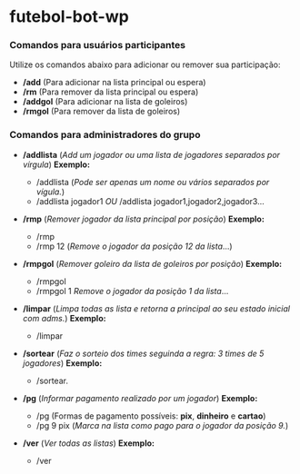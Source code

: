 # futebol-bot-wp

### Comandos para usuários participantes

Utilize os comandos abaixo para adicionar ou remover sua participação:

- **/add** (Para adicionar na lista principal ou espera)
- **/rm** (Para remover da lista principal ou espera)
- **/addgol** (Para adicionar na lista de goleiros)
- **/rmgol** (Para remover da lista de goleiros)

### Comandos para administradores do grupo

- **/addlista** (_Add um jogador ou uma lista de jogadores separados por vírgula_)
**Exemplo:**
    - /addlista <lista> (_Pode ser apenas um nome ou vários separados por vígula._)
    - /addlista jogador1 _OU_ /addlista jogador1,jogador2,jogador3...

- **/rmp** (_Remover jogador da lista principal por posição_)
**Exemplo:**
    - /rmp <posicao>
    - /rmp 12 (_Remove o jogador da posição 12 da lista_...)

- **/rmpgol** (_Remover goleiro da lista de goleiros por posição_)
**Exemplo:**
    - /rmpgol <posicao>
    - /rmpgol 1 _Remove o jogador da posição 1 da lista_...

- **/limpar** (_Limpa todas as lista e retorna a principal ao seu estado inicial com adms._)
**Exemplo:**
    - /limpar

- **/sortear** (_Faz o sorteio dos times seguinda a regra: 3 times de 5 jogadores_)
**Exemplo:**
    - /sortear.

- **/pg** (_Informar pagamento realizado por um jogador_)
**Exemplo:**
    - /pg <posicao> <tipoPagamento> (Formas de pagamento possíveis: **pix**, **dinheiro** e **cartao**)
    - /pg 9 pix (_Marca na lista como pago para o jogador da posição 9._)

- **/ver** (_Ver todas as listas_)
**Exemplo:**
    - /ver